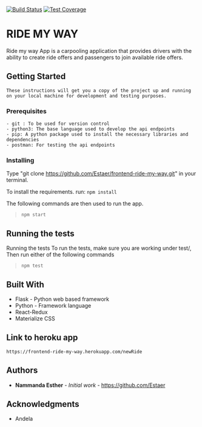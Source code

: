 [![Build Status](https://travis-ci.org/Estaer/frontend-ride-my-way.svg?branch=develop)](https://travis-ci.org/Estaer/frontend-ride-my-way)
[![Test Coverage](https://api.codeclimate.com/v1/badges/c36d40d918375021b432/test_coverage)](https://codeclimate.com/github/Estaer/frontend-ride-my-way/test_coverage)
# RIDE MY WAY
Ride my way App is a carpooling application that provides drivers with the ability to create ride offers
and passengers to join available ride offers.

## Getting Started
`These instructions will get you a copy of the project up and running on your local machine for development and testing purposes.`

### Prerequisites
```
- git : To be used for version control
- python3: The base language used to develop the api endpoints
- pip: A python package used to install the necessary libraries and dependencies
- postman: For testing the api endpoints
```

### Installing

Type "git clone https://github.com/Estaer/frontend-ride-my-way.git" in your terminal.

To install the requirements. run:
`npm install`

The following commands are then used to run the app.
>`npm start`

## Running the tests
Running the tests
To run the tests, make sure you are working under test/, Then run either of the following commands
>`npm test`


## Built With

* Flask - Python web based framework
* Python - Framework language
* React-Redux
* Materialize CSS

## Link to heroku app
`https://frontend-ride-my-way.herokuapp.com/newRide`

## Authors

* **Nammanda Esther** - *Initial work* - https://github.com/Estaer

## Acknowledgments

* Andela 
